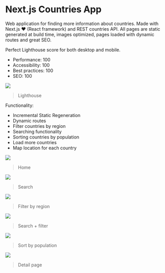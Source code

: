 # Next.js Countries App

Web application for finding more information about countries. Made with Next.js ❤️ (React framework) and REST countries API. All pages are static generated at build time, images optimized, pages loaded with dynamic routes and great SEO.

Perfect Lighthouse score for both desktop and mobile.
- Performance: 100
- Accessibility: 100
- Best practices: 100
- SEO: 100

![](https://i.ibb.co/7rGjb84/Lighthouse.png)
> Lighthouse

Functionality:

- Incremental Static Regeneration
- Dynamic routes
- Filter countries by region
- Searching functionality
- Sorting countries by population
- Load more countries
- Map location for each country

![](https://i.ibb.co/47SPVRR/Home.png)

> Home

![](https://i.ibb.co/x1w47J2/Search.png)

> Search

![](https://i.ibb.co/NZvXLyc/Filter-by-region.png)

> Filter by region

![](https://i.ibb.co/1qBtN6t/Search-filter.png)

> Search + filter

![](https://i.ibb.co/4NV9NyY/Sort-by-population.png)

> Sort by population

![](https://i.ibb.co/WKRXLPs/Country-detail-page.png)

> Detail page
